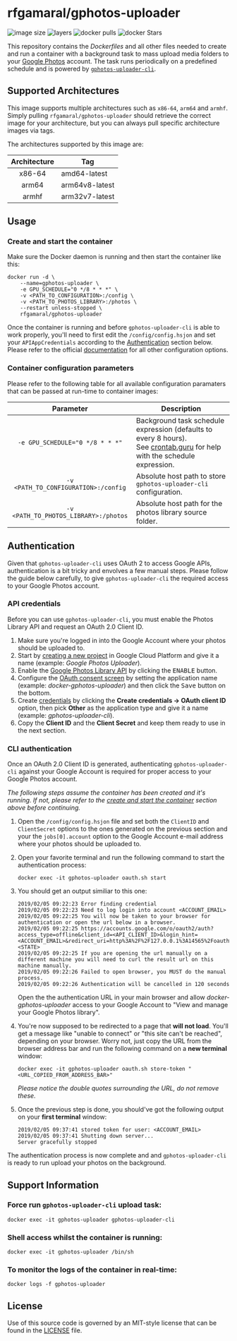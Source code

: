 # rfgamaral/gphotos-uploader

![image size](https://img.shields.io/microbadger/image-size/rfgamaral/gphotos-uploader.svg)
![layers](https://img.shields.io/microbadger/layers/rfgamaral/gphotos-uploader.svg)
![docker pulls](https://img.shields.io/docker/pulls/rfgamaral/gphotos-uploader.svg)
![docker Stars](https://img.shields.io/docker/stars/rfgamaral/gphotos-uploader.svg)

This repository contains the _Dockerfiles_ and all other files needed to create and run a container with a background task to mass upload media folders to your [Google Photos](https://photos.google.com) account. The task runs periodically on a predefined schedule and is powered by [`gphotos-uploader-cli`](https://github.com/nmrshll/gphotos-uploader-cli).

## Supported Architectures

This image supports multiple architectures such as `x86-64`, `arm64` and `armhf`. Simply pulling `rfgamaral/gphotos-uploader` should retrieve the correct image for your architecture, but you can always pull specific architecture images via tags.

The architectures supported by this image are:

| Architecture | Tag |
| :----: | --- |
| x86-64 | amd64-latest |
| arm64 | arm64v8-latest |
| armhf | arm32v7-latest |

## Usage

### Create and start the container

Make sure the Docker daemon is running and then start the container like this:

```
docker run -d \
    --name=gphotos-uploader \
    -e GPU_SCHEDULE="0 */8 * * *" \
    -v <PATH_TO_CONFIGURATION>:/config \
    -v <PATH_TO_PHOTOS_LIBRARY>:/photos \
    --restart unless-stopped \
    rfgamaral/gphotos-uploader
```

Once the container is running and before `gphotos-uploader-cli` is able to work properly, you'll need to first edit the `/config/config.hsjon` and set your `APIAppCredentials` according to the [Authentication](#authentication) section below. Please refer to the official [documentation](https://github.com/nmrshll/gphotos-uploader-cli/blob/master/.docs/configuration.md) for all other configuration options.

### Container configuration parameters

Please refer to the following table for all available configuration paramaters that can be passed at run-time to container images:

| Parameter | Description |
| :----: | --- |
| `-e GPU_SCHEDULE="0 */8 * * *"` | Background task schedule expression (defaults to every 8 hours).<br>See [crontab.guru](https://crontab.guru/) for help with the schedule expression. |
| `-v <PATH_TO_CONFIGURATION>:/config` | Absolute host path to store `gphotos-uploader-cli` configuration. |
| `-v <PATH_TO_PHOTOS_LIBRARY>:/photos` | Absolute host path for the photos library source folder. |

## Authentication

Given that `gphotos-uploader-cli` uses OAuth 2 to access Google APIs, authentication is a bit tricky and envolves a few manual steps. Please follow the guide below carefully, to give `gphotos-uploader-cli` the required access to your Google Photos account.

### API credentials

Before you can use `gphotos-uploader-cli`, you must enable the Photos Library API and request an OAuth 2.0 Client ID.

1. Make sure you're logged in into the Google Account where your photos should be uploaded to.
2. Start by [creating a new project](https://console.cloud.google.com/projectcreate) in Google Cloud Platform and give it a name (example: _Google Photos Uploader_).
3. Enable the [Google Photos Library API](https://console.cloud.google.com/apis/library/photoslibrary.googleapis.com) by clicking the <kbd>ENABLE</kbd> button.
4. Configure the [OAuth consent screen](https://console.cloud.google.com/apis/credentials/consent) by setting the application name (example: _docker-gphotos-uploader_) and then click the <kbd>Save</kbd> button on the bottom.
5. Create [credentials](https://console.cloud.google.com/apis/credentials) by clicking the **Create credentials → OAuth client ID** option, then pick **Other** as the application type and give it a name (example: _gphotos-uploader-cli_).
6. Copy the **Client ID** and the **Client Secret** and keep them ready to use in the next section.

### CLI authentication

Once an OAuth 2.0 Client ID is generated, authenticating `gphotos-uploader-cli` against your Google Account is required for proper access to your Google Photos account.

_The following steps assume the container has been created and it's running. If not, please refer to the [create and start the container](#create-and-start-the-container) section above before continuing._

1. Open the `/config/config.hsjon` file and set both the `ClientID` and `ClientSecret` options to the ones generated on the previous section and your the `jobs[0].account` option to the Google Account e-mail address where your photos should be uploaded to.
2. Open your favorite terminal and run the following command to start the authentication process:

    ```
    docker exec -it gphotos-uploader oauth.sh start
    ```

3. You should get an output similiar to this one:

    ```
    2019/02/05 09:22:23 Error finding credential
    2019/02/05 09:22:23 Need to log login into account <ACCOUNT_EMAIL>
    2019/02/05 09:22:25 You will now be taken to your browser for authentication or open the url below in a browser.
    2019/02/05 09:22:25 https://accounts.google.com/o/oauth2/auth?access_type=offline&client_id=<API_CLIENT_ID>&login_hint=<ACCOUNT_EMAIL>&redirect_uri=http%3A%2F%2F127.0.0.1%3A14565%2Foauth%2Fcallback&response_type=code&scope=https%3A%2F%2Fwww.googleapis.com%2Fauth%2Fphotoslibrary&state=<STATE>
    2019/02/05 09:22:25 If you are opening the url manually on a different machine you will need to curl the result url on this machine manually.
    2019/02/05 09:22:26 Failed to open browser, you MUST do the manual process.
    2019/02/05 09:22:26 Authentication will be cancelled in 120 seconds
    ```

    Open the the authentication URL in your main browser and allow _docker-gphotos-uploader_ access to your Google Account to "View and manage your Google Photos library".
4. You're now supposed to be redirected to a page that **will not load**. You'll get a message like "unable to connect" or "this site can't be reached", depending on your browser. Worry not, just copy the URL from the browser address bar and run the following command on a **new terminal** window:

    ```
    docker exec -it gphotos-uploader oauth.sh store-token "<URL_COPIED_FROM_ADDRESS_BAR>"
    ```

    _Please notice the double quotes surrounding the URL, do not remove these._

5. Once the previous step is done, you should've got the following output on your **first terminal** window:

    ```
    2019/02/05 09:37:41 stored token for user: <ACCOUNT_EMAIL>
    2019/02/05 09:37:41 Shutting down server...
    Server gracefully stopped
    ```

The authentication process is now complete and and `gphotos-uploader-cli` is ready to run upload your photos on the background.

## Support Information

### Force run `gphotos-uploader-cli` upload task:

```
docker exec -it gphotos-uploader gphotos-uploader-cli
```

### Shell access whilst the container is running:

```
docker exec -it gphotos-uploader /bin/sh
```

### To monitor the logs of the container in real-time:

```
docker logs -f gphotos-uploader
```

## License

Use of this source code is governed by an MIT-style license that can be found in the [LICENSE](LICENSE) file.
